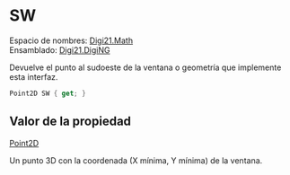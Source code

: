 # SW

Espacio de nombres: [Digi21.Math](/digi3d-net/programacion/.net/referencia/digi21.diging/digi21.math/)  
Ensamblado: [Digi21.DigiNG](/digi3d-net/programacion/.net/referencia/digi21.diging.plugin/digi21.diging/)

Devuelve el punto al sudoeste de la ventana o geometría que implemente esta interfaz.

```csharp
Point2D SW { get; }
```

## Valor de la propiedad

[Point2D](/digi3d-net/programacion/.net/referencia/digi21.diging/digi21.math/clases/point2d.md)

Un punto 3D con la coordenada \(X mínima, Y mínima\) de la ventana.

